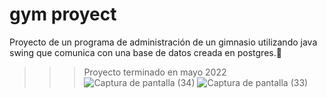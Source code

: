 # gym proyect
Proyecto de un programa de administración de un gimnasio utilizando java swing que comunica con una base de datos creada en postgres.📄
>>> Proyecto terminado en mayo 2022
![Captura de pantalla (34)](https://user-images.githubusercontent.com/118093990/233508784-3ef211bf-58fa-4711-8e56-1f5d0c58a6e9.png)
![Captura de pantalla (33)](https://user-images.githubusercontent.com/118093990/233508794-0bd406a9-40ea-460e-8bb9-6cb18eb7ec4a.png)


